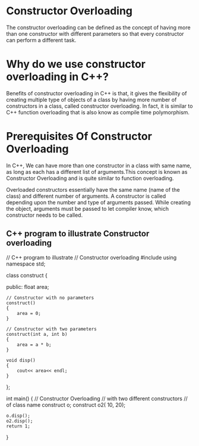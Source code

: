 # Constructor Overloading 
The constructor overloading can be defined as the concept of having more than one constructor with different parameters so that every constructor can perform a different task.

# Why do we use constructor overloading in C++? 
Benefits of constructor overloading in C++ is that, it gives the flexibility of creating multiple type of objects of a class by having more number of constructors in a class, called constructor overloading. In fact, it is similar to C++ function overloading that is also know as compile time polymorphism.

# Prerequisites Of Constructor Overloading 
In C++, We can have more than one constructor in a class with same name, as long as each has a different list of arguments.This concept is known as Constructor Overloading and is quite similar to function overloading.

Overloaded constructors essentially have the same name (name of the class) and different number of arguments. A constructor is called depending upon the number and type of arguments passed. While creating the object, arguments must be passed to let compiler know, which constructor needs to be called.

## C++ program to illustrate Constructor overloading 

// C++ program to illustrate 
// Constructor overloading
#include <iostream>
using namespace std;
  
class construct
{ 
  
public:
    float area; 
      
    // Constructor with no parameters
    construct()
    {
        area = 0;
    }
      
    // Constructor with two parameters
    construct(int a, int b)
    {
        area = a * b;
    }
      
    void disp()
    {
        cout<< area<< endl;
    }
};
  
int main()
{
    // Constructor Overloading 
    // with two different constructors
    // of class name
    construct o;
    construct o2( 10, 20);
      
    o.disp();
    o2.disp();
    return 1;
}